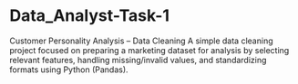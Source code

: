 # Data_Analyst-Task-1
Customer Personality Analysis – Data Cleaning A simple data cleaning project focused on preparing a marketing dataset for analysis by selecting relevant features, handling missing/invalid values, and standardizing formats using Python (Pandas).
